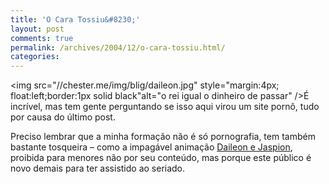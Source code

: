 ```yaml
---
title: 'O Cara Tossiu&#8230;'
layout: post
comments: true
permalink: /archives/2004/12/o-cara-tossiu.html/
categories:
---
```

<img src="//chester.me/img/blig/daileon.jpg" style="margin:4px; float:left;border:1px solid black"alt="o rei igual o dinheiro de passar" />É incrível, mas tem gente perguntando se isso aqui virou um site pornô, tudo por causa do último post.

Preciso lembrar que a minha formação não é só pornografia, tem também bastante tosqueira &#8211; como a impagável animação [Daileon e Jaspion][1], proibida para menores não por seu conteúdo, mas porque este público é novo demais para ter assistido ao seriado.

 [1]: http://www.portaldavaca.com.br/animacoes/jaspion.swf
